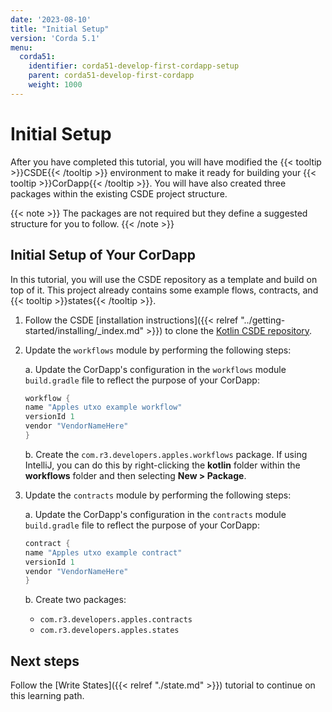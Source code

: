 ```yaml
---
date: '2023-08-10'
title: "Initial Setup"
version: 'Corda 5.1'
menu:
  corda51:
    identifier: corda51-develop-first-cordapp-setup
    parent: corda51-develop-first-cordapp
    weight: 1000
---
```


# Initial Setup

After you have completed this tutorial, you will have modified the {{< tooltip >}}CSDE{{< /tooltip >}} environment to make it ready for building your {{< tooltip >}}CorDapp{{< /tooltip >}}.
You will have also created three packages within the existing CSDE project structure.

{{< note >}}
The packages are not required but they define a suggested structure for you to follow.
{{< /note >}}

## Initial Setup of Your CorDapp

In this tutorial, you will use the CSDE repository as a template and build on top of it.
This project already contains some example flows, contracts, and {{< tooltip >}}states{{< /tooltip >}}.

1. Follow the CSDE [installation instructions]({{< relref "../getting-started/installing/_index.md" >}}) to clone the [Kotlin CSDE repository](https://github.com/corda/CSDE-cordapp-template-kotlin).

2. Update the `workflows` module by performing the following steps:

   a. Update the CorDapp's configuration in the `workflows` module `build.gradle` file to reflect the purpose of your CorDapp:
      ```kotlin
      workflow {
      name "Apples utxo example workflow"
      versionId 1
      vendor "VendorNameHere"
      }
      ```

   b. Create the `com.r3.developers.apples.workflows` package. If using IntelliJ, you can do this by right-clicking
the **kotlin** folder within the **workflows** folder and then selecting **New > Package**.

3. Update the `contracts` module by performing the following steps:

   a. Update the CorDapp's configuration in the `contracts` module `build.gradle` file to reflect the purpose of your CorDapp:
      ```kotlin
      contract {
      name "Apples utxo example contract"
      versionId 1
      vendor "VendorNameHere"
      }
      ```

   b. Create two packages:

   * `com.r3.developers.apples.contracts`
   * `com.r3.developers.apples.states`


## Next steps

Follow the [Write States]({{< relref "./state.md" >}}) tutorial to continue on this learning path.
